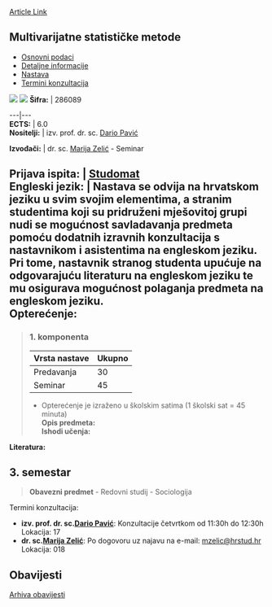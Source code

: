 [Article Link](https://www.fhs.hr/predmet/msm_b)

## Multivarijatne statističke metode
  * [Osnovni podaci](https://www.fhs.hr/predmet/msm_b#v1id-904931_275709_1_0 "Osnovni podaci")
  * [Detaljne informacije](https://www.fhs.hr/predmet/msm_b#v1id-904931_275709_1_1 "Detaljne informacije")
  * [Nastava](https://www.fhs.hr/predmet/msm_b#v1id-904931_275709_1_2 "Nastava")
  * [Termini konzultacija](https://www.fhs.hr/predmet/msm_b#v1id-904931_275709_1_3 "Termini konzultacija")


[![](https://www.fhs.hr/img/flags/gif/hr.gif)](https://www.fhs.hr/predmet/msm_b) [![](https://www.fhs.hr/img/flags/gif/gb.gif)](https://www.fhs.hr/en/course/msm_b)
**Šifra:** |  286089  
  
---|---  
**ECTS:** |  6.0   
**Nositelji:** |  izv. prof. dr. sc. [Dario Pavić](https://www.fhs.hr/djelatnik/dario.pavic)   
  
**Izvođači:** |  dr. sc. [Marija Zelić](https://www.fhs.hr/djelatnik/marija.zelic) - Seminar  
  
**Prijava ispita:** |  [Studomat](http://www.isvu.hr/studomat)  
**Engleski jezik:** |  Nastava se odvija na hrvatskom jeziku u svim svojim elementima, a stranim studentima koji su pridruženi mješovitoj grupi nudi se mogućnost savladavanja predmeta pomoću dodatnih izravnih konzultacija s nastavnikom i asistentima na engleskom jeziku. Pri tome, nastavnik stranog studenta upućuje na odgovarajuću literaturu na engleskom jeziku te mu osigurava mogućnost polaganja predmeta na engleskom jeziku.   
**Opterećenje:**  
---  
> ### 1. komponenta
> | Vrsta nastave | Ukupno  
> ---|---  
> Predavanja | 30  
> Seminar | 45  
> * Opterećenje je izraženo u školskim satima (1 školski sat = 45 minuta)   
**Opis predmeta:**  
> **Ishodi učenja:**  

  
**Literatura:**  

  
**3. semestar**  
---  
> **Obavezni predmet** - Redovni studij - Sociologija  
>   
Termini konzultacija: 
  * **izv. prof. dr. sc.[Dario Pavić](https://www.fhs.hr/djelatnik/dario.pavic)**: 
Konzultacije četvrtkom od 11:30h do 12:30h
Lokacija: 17 
  * **dr. sc.[Marija Zelić](https://www.fhs.hr/djelatnik/marija.zelic)**: 
Po dogovoru uz najavu na e-mail: mzelic@hrstud.hr
Lokacija: 018 


## Obavijesti
[Arhiva obavijesti](https://www.fhs.hr/predmet/msm_b?@=21twb#news_132703 "Arhiva obavijesti")
